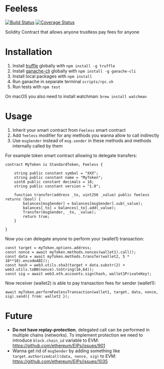 # Feeless

[![Build Status](https://travis-ci.org/bitclave/Feeless.svg?branch=master)](https://travis-ci.org/bitclave/Feeless)
[![Coverage Status](https://coveralls.io/repos/github/bitclave/Feeless/badge.svg)](https://coveralls.io/github/bitclave/Feeless)

Solidity Contract that allows anyone trustless pay fees for anyone

# Installation

1. Install [truffle](http://truffleframework.com) globally with `npm install -g truffle`
2. Install [ganache-cli](https://github.com/trufflesuite/ganache-cli) globally with `npm install -g ganache-cli`
3. Install local packages with `npm install`
4. Run ganache in separate terminal `scripts/rpc.sh`
5. Run tests with `npm test`

On macOS you also need to install watchman: `brew install watchman`

# Usage

1. Inherit your smart contract from `Feeless` smart contract
2. Add `feeless` modifier for any methods you wanna allow to call indirectly
3. Use `msgSender` instead of `msg.sender` in these methods and methods internally called by them

For example token smart contract allowing to delegate transfers:
```
contract MyToken is StandardToken, Feeless {

    string public constant symbol = "XXX";
    string public constant name = "MyToken";
    uint8 public constant decimals = 18;
    string public constant version = "1.0";

    function transfer(address _to, uint256 _value) public feeless returns (bool) {
        balances[msgSender] = balances[msgSender].sub(_value);
        balances[_to] = balances[_to].add(_value);
        Transfer(msgSender, _to, _value);
        return true;
    }

}
```

Now you can delegate anyone to perform your (wallet1) transaction:
```
const target = myToken.options.address;
const nonce = await myToken.methods.nonces(wallet1).call();
const data = await myToken.methods.transfer(wallet2, 5 * 10**18).encodeABI();
const hash = web3.utils.sha3(target + data.substr(2) + web3.utils.toBN(nonce).toString(16,64));
const sig = await web3.eth.accounts.sign(hash, wallet1PrivateKey);
```

Now receiver (wallet2) is able to pay transaction fees for sender (wallet1):
```
await myToken.performFeelessTransaction(wallet1, target, data, nonce, sig).send({ from: wallet2 });
```

# Future

- **Do not have replay-protection**, delegated call can be performed in multiple chains (networks). To implement protection we need to introduce `block.chain_id` variable to EVM: https://github.com/ethereum/EIPs/issues/901
- Wanna get rid of `msgSender` by adding something like `target.authorizedcall(data, nonce, sig)` to EVM: https://github.com/ethereum/EIPs/issues/1035
